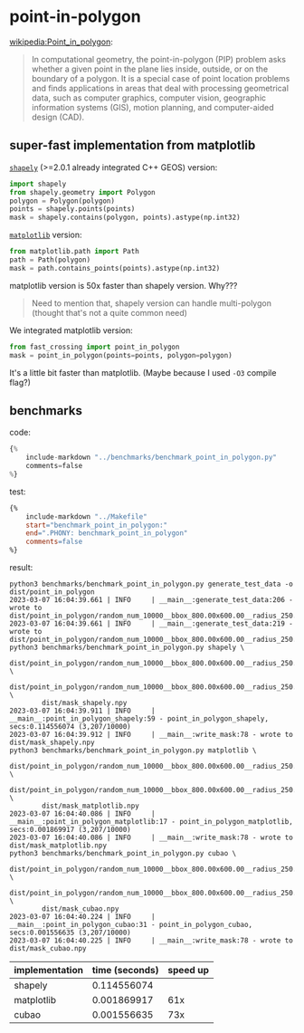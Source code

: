 # point-in-polygon

[wikipedia:Point_in_polygon](https://en.wikipedia.org/wiki/Point_in_polygon):

>   In computational geometry, the point-in-polygon (PIP) problem asks whether
>   a given point in the plane lies inside, outside, or on the boundary of a
>   polygon.  It is a special case of point location problems and finds
>   applications in areas that deal with processing geometrical data, such as
>   computer graphics, computer vision, geographic information systems (GIS),
>   motion planning, and computer-aided design (CAD).

## super-fast implementation from matplotlib

[`shapely`](https://shapely.readthedocs.io) (>=2.0.1 already integrated C++ GEOS) version:

```python
import shapely
from shapely.geometry import Polygon
polygon = Polygon(polygon)
points = shapely.points(points)
mask = shapely.contains(polygon, points).astype(np.int32)
```

[`matplotlib`](https://matplotlib.org/stable/api/path_api.html) version:

```python
from matplotlib.path import Path
path = Path(polygon)
mask = path.contains_points(points).astype(np.int32)
```

matplotlib version is 50x faster than shapely version. Why???

>   Need to mention that, shapely version can handle multi-polygon (thought that's not a quite common need)

We integrated matplotlib version:

```python
from fast_crossing import point_in_polygon
mask = point_in_polygon(points=points, polygon=polygon)
```

It's a little bit faster than matplotlib. (Maybe because I used `-O3` compile flag?)

## benchmarks

code:

```python
{%
    include-markdown "../benchmarks/benchmark_point_in_polygon.py"
    comments=false
%}
```

test:

```makefile
{%
    include-markdown "../Makefile"
    start="benchmark_point_in_polygon:"
    end=".PHONY: benchmark_point_in_polygon"
    comments=false
%}
```

result:

```
python3 benchmarks/benchmark_point_in_polygon.py generate_test_data -o dist/point_in_polygon
2023-03-07 16:04:39.661 | INFO     | __main__:generate_test_data:206 - wrote to dist/point_in_polygon/random_num_10000__bbox_800.00x600.00__radius_250.00__points.npy
2023-03-07 16:04:39.661 | INFO     | __main__:generate_test_data:219 - wrote to dist/point_in_polygon/random_num_10000__bbox_800.00x600.00__radius_250.00__polygon.npy
python3 benchmarks/benchmark_point_in_polygon.py shapely \
        dist/point_in_polygon/random_num_10000__bbox_800.00x600.00__radius_250.00__points.npy \
        dist/point_in_polygon/random_num_10000__bbox_800.00x600.00__radius_250.00__polygon.npy \
        dist/mask_shapely.npy
2023-03-07 16:04:39.911 | INFO     | __main__:point_in_polygon_shapely:59 - point_in_polygon_shapely, secs:0.114556074 (3,207/10000)
2023-03-07 16:04:39.912 | INFO     | __main__:write_mask:78 - wrote to dist/mask_shapely.npy
python3 benchmarks/benchmark_point_in_polygon.py matplotlib \
        dist/point_in_polygon/random_num_10000__bbox_800.00x600.00__radius_250.00__points.npy \
        dist/point_in_polygon/random_num_10000__bbox_800.00x600.00__radius_250.00__polygon.npy \
        dist/mask_matplotlib.npy
2023-03-07 16:04:40.086 | INFO     | __main__:point_in_polygon_matplotlib:17 - point_in_polygon_matplotlib, secs:0.001869917 (3,207/10000)
2023-03-07 16:04:40.086 | INFO     | __main__:write_mask:78 - wrote to dist/mask_matplotlib.npy
python3 benchmarks/benchmark_point_in_polygon.py cubao \
        dist/point_in_polygon/random_num_10000__bbox_800.00x600.00__radius_250.00__points.npy \
        dist/point_in_polygon/random_num_10000__bbox_800.00x600.00__radius_250.00__polygon.npy \
        dist/mask_cubao.npy
2023-03-07 16:04:40.224 | INFO     | __main__:point_in_polygon_cubao:31 - point_in_polygon_cubao, secs:0.001556635 (3,207/10000)
2023-03-07 16:04:40.225 | INFO     | __main__:write_mask:78 - wrote to dist/mask_cubao.npy
```

| implementation | time (seconds) | speed up |
| :-- | :-- | :-- |
| shapely | 0.114556074 | |
| matplotlib | 0.001869917 | 61x |
| cubao | 0.001556635 | 73x |
